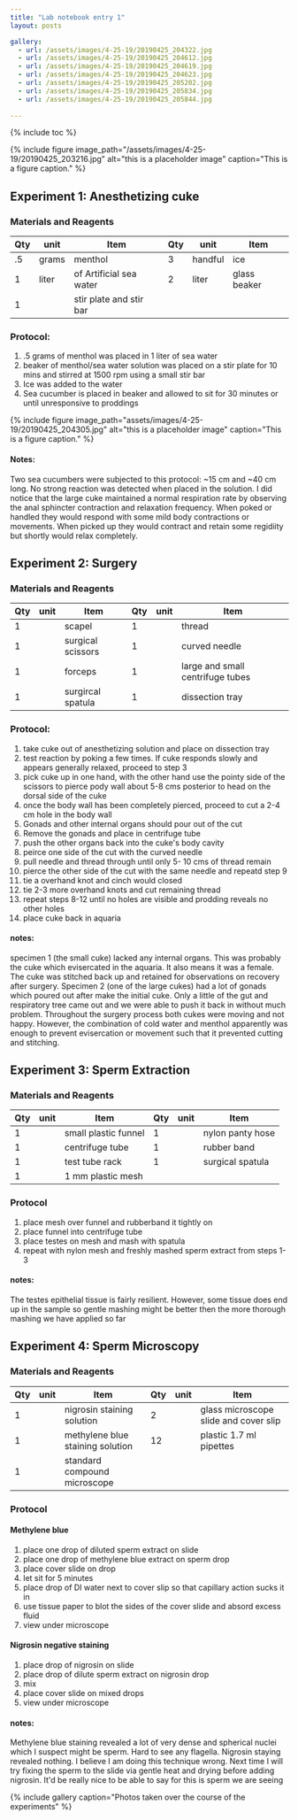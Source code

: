 ```yaml
---
title: "Lab notebook entry 1"
layout: posts

gallery:
  - url: /assets/images/4-25-19/20190425_204322.jpg
  - url: /assets/images/4-25-19/20190425_204612.jpg
  - url: /assets/images/4-25-19/20190425_204619.jpg
  - url: /assets/images/4-25-19/20190425_204623.jpg
  - url: /assets/images/4-25-19/20190425_205202.jpg
  - url: /assets/images/4-25-19/20190425_205834.jpg
  - url: /assets/images/4-25-19/20190425_205844.jpg
  
---
```

 {% include toc %}

{% include figure image_path="/assets/images/4-25-19/20190425_203216.jpg" alt="this is a placeholder image" caption="This is a figure caption." %}

## Experiment 1: Anesthetizing cuke

### Materials and Reagents

 | Qty| unit | Item                    | Qty| unit   | Item               |
 | ---| ---  |  ---                    | ---| ---    |                --- |
 | .5 | grams| menthol                 |  3 | handful| ice                |
 | 1  | liter| of Artificial sea water |  2 | liter  | glass beaker       |
 | 1  |      |stir plate and stir bar  |    |        |                    |

### Protocol:
1. .5 grams of menthol was placed in 1 liter of sea water
2. beaker of menthol/sea water solution was placed on a stir plate for 10 mins and stirred at 1500 rpm using a small stir bar
3. Ice was added to the water
4. Sea cucumber is placed in beaker and allowed to sit for 30 minutes or until unresponsive to proddings

{% include figure image_path="assets/images/4-25-19/20190425_204305.jpg" alt="this is a placeholder image" caption="This is a figure caption." %}

#### Notes:
Two sea cucumbers were subjected to this protocol: ~15 cm and ~40 cm long. No strong reaction was detected when placed in the solution. I did notice that the large cuke maintained a normal respiration rate by observing the anal sphincter contraction and relaxation frequency. When poked or handled they would respond with some mild body contractions or movements. When picked up they would contract and retain some regidiity but shortly would relax completely. 

## Experiment 2: Surgery

### Materials and Reagents

 | Qty| unit | Item                    | Qty| unit   | Item               |
 | ---| ---  |  ---                    | ---| ---    |                --- |
 | 1  | | scapel            | 1| | thread                |
 | 1  | | surgical scissors | 1 |  | curved needle       |
 | 1  | | forceps   | 1 |        |  large and small centrifuge tubes   |
 | 1  | | surgircal spatula |  1  |        | dissection tray                   |
 
### Protocol:
1. take cuke out of anesthetizing solution and place on dissection tray
2. test reaction by poking a few times. If cuke responds slowly and appears generally relaxed, proceed to step 3
3. pick cuke up in one hand, with the other hand use the pointy side of the scissors to pierce pody wall about 5-8 cms posterior to head on the dorsal side of the cuke
4. once the body wall has been completely pierced, proceed to cut a 2-4 cm hole in the body wall
5. Gonads and other internal organs should pour out of the cut
6. Remove the gonads and place in centrifuge tube
7. push the other organs back into the cuke's body cavity
8. peirce one side of the cut with the curved needle
9. pull needle and thread through until only 5- 10 cms of thread remain
10. pierce the other side of the cut with the same needle and repeatd step 9
11. tie a overhand knot and cinch would closed
12. tie 2-3 more overhand knots and cut remaining thread
13. repeat steps 8-12 until no holes are visible and prodding reveals no other holes
14. place cuke back in aquaria

#### notes:
specimen 1 (the small cuke) lacked any internal organs. This was probably the cuke which evisercated in the aquaria. It also means it was a female. The cuke was stitched back up and retained for observations on recovery after surgery. Specimen 2 (one of the large cukes) had a lot of gonads which poured out after make the initial cuke. Only a little of the gut and respiratory tree came out and we were able to push it back in without much problem. Throughout the surgery process both cukes were moving and not happy. However, the combination of cold water and menthol apparently was enough to prevent evisercation or movement such that it prevented cutting and stitching. 

## Experiment 3: Sperm Extraction

### Materials and Reagents

| Qty| unit | Item              |Qty| unit| Item                |
 | ---| ---  |  ---             |---| --- |                 --- |
 | 1  | | small plastic funnel  | 1 |     | nylon panty hose    |
 | 1  | | centrifuge tube       | 1 |     | rubber band         |
 | 1  | | test tube rack        | 1 |     | surgical spatula    |
 | 1  | | 1 mm plastic mesh     |   | | |

### Protocol
1. place mesh over funnel and rubberband it tightly on
2. place funnel into centrifuge tube
3. place testes on mesh and mash with spatula
4. repeat with nylon mesh and freshly mashed sperm extract from steps 1-3

#### notes:
The testes epithelial tissue is fairly resilient. However, some tissue does end up in the sample so gentle mashing might be better then the more thorough mashing we have applied so far

## Experiment 4: Sperm Microscopy

### Materials and Reagents

| Qty| unit | Item                    | Qty| unit   | Item               |
 | ---| ---  |  ---                    | ---| ---    |                --- |
 | 1 | | nigrosin staining solution  |  2 | | glass microscope slide and cover slip                |
 | 1  | | methylene blue staining solution| 12 | | plastic 1.7 ml pipettes       |
 | 1  | | standard compound microscope |    |        |                    |

### Protocol

#### Methylene blue
1. place one drop of diluted sperm extract on slide
2. place one drop of methylene blue extract on sperm drop
3. place cover slide on drop 
4. let sit for 5 minutes
5. place drop of DI water next to cover slip so that capillary action sucks it in
6. use tissue paper to blot the sides of the cover slide and absord excess fluid
7. view under microscope

#### Nigrosin negative staining
1. place drop of nigrosin on slide
2. place drop of dilute sperm extract on nigrosin drop
3. mix
4. place cover slide on mixed drops
5. view under microscope

#### notes:
Methylene blue staining revealed a lot of very dense and spherical nuclei which I suspect might be sperm. Hard to see any flagella. Nigrosin staying revealed nothing. I believe I am doing this technique wrong. Next time I will try fixing the sperm to the slide via gentle heat and drying before adding nigrosin. It'd be really nice to be able to say for this is sperm we are seeing

{% include gallery caption="Photos taken over the course of the experiments" %}
